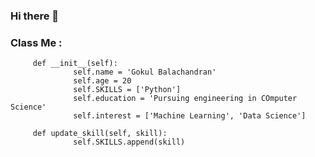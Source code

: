 ### Hi there 👋

<!--
**kpbgokul/kpbgokul** is a ✨ _special_ ✨ repository because its `README.md` (this file) appears on your GitHub profile.

Here are some ideas to get you started:

- 🔭 I’m currently working on ...
- 🌱 I’m currently learning ...
- 👯 I’m looking to collaborate on ...
- 🤔 I’m looking for help with ...
- 💬 Ask me about ...
- 📫 How to reach me: ...
- 😄 Pronouns: ...
- ⚡ Fun fact: ...
-->


### Class Me :
         
         def __init__(self):
                  self.name = 'Gokul Balachandran'
                  self.age = 20
                  self.SKILLS = ['Python']
                  self.education = 'Pursuing engineering in COmputer Science'
                  self.interest = ['Machine Learning', 'Data Science']
                  
         def update_skill(self, skill):
                  self.SKILLS.append(skill)
                  
         
